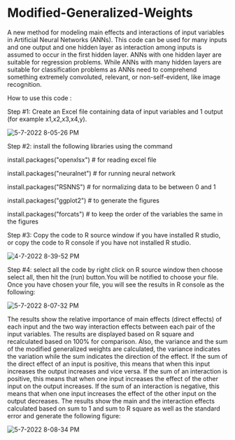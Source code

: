 # Modified-Generalized-Weights
A new method for modeling main effects and interactions of input variables in Artificial Neural Networks (ANNs).
This code can be used for many inputs and one output and one hidden layer as interaction among inputs is assumed to occur in the first hidden layer. ANNs with one hidden layer are suitable for regression problems. While ANNs with many hidden layers are suitable for classification problems as ANNs need to comprehend something extremely convoluted, relevant, or non-self-evident, like image recognition.
 
How to use this code :

Step #1: Create an Excel file containing data of input variables and 1 output (for example x1,x2,x3,x4,y).

![5-7-2022 8-05-26 PM](https://user-images.githubusercontent.com/95976623/167266623-450e0b8c-4f4a-4c1d-b5c1-87e9bda65bae.jpg)


Step #2: install the following libraries using the command 

install.packages("openxlsx") # for reading excel file

install.packages("neuralnet") # for running neural network

install.packages("RSNNS") # for normalizing data to be between 0 and 1

install.packages("ggplot2") # to generate the figures

install.packages("forcats") # to keep the order of the variables the same in the figures



Step #3: Copy the code to R source window if you have installed R studio, or copy the code to R console if you have not installed R studio.

![4-7-2022 8-39-52 PM](https://user-images.githubusercontent.com/95976623/162273927-fdd4cea0-6958-4ec1-a5b8-dafd7514ee33.jpg)


Step #4: select all the code by right click  on R source window then choose select all, then hit the (run) button.You will be notified to choose your file. Once you have chosen your file, you will see the results in R console as the following:

![5-7-2022 8-07-32 PM](https://user-images.githubusercontent.com/95976623/167266651-dbe85500-dfa8-4c6f-b30b-1c7274a81d7e.jpg)


The results show the relative importance of main effects (direct effects) of each input and the two way interaction effects between each pair of the input variables. The results are displayed based on R square and recalculated based on 100% for comparison. Also, the variance and the sum of the modified generalized weights are calculated, the variance indicates the variation while the sum indicates the direction of the effect. If the sum of the direct effect of an input is positive, this means that when this input increases the output increases and vice versa. If the sum of an interaction is positive, this means that when one input increases the effect of the other input on the output increases. If the sum of an interaction is negative, this means that when one input increases the effect of the other input on the output decreases. The results show the main and the interaction effects calculated based on sum to 1 and sum to R square as well as the standard error and generate the following figure:

![5-7-2022 8-08-34 PM](https://user-images.githubusercontent.com/95976623/167266661-cb16ded5-413e-4be1-bed7-ff0e4a96ac67.jpg)



